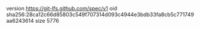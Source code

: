 version https://git-lfs.github.com/spec/v1
oid sha256:28ca12c66d85803c549f707314d093c4944e3bdb33fa8cb5c771749aa6243614
size 5776
